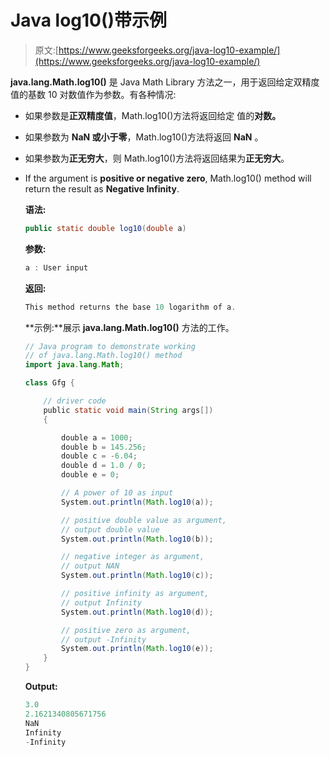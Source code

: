 # Java log10()带示例

> 原文:[https://www.geeksforgeeks.org/java-log10-example/](https://www.geeksforgeeks.org/java-log10-example/)

**java.lang.Math.log10()** 是 Java Math Library 方法之一，用于返回给定双精度值的基数 10
对数值作为参数。有各种情况:

*   如果参数是**正双精度值**，Math.log10()方法将返回给定
    值的**对数。**
*   如果参数为 **NaN 或小于零**，Math.log10()方法将返回 **NaN** 。
*   如果参数为**正无穷大**，则 Math.log10()方法将返回结果为**正无穷大**。
*   If the argument is **positive or negative zero**, Math.log10() method will return the result as **Negative
    Infinity**.

    **语法:**

    ```java
    public static double log10(double a)
    ```

    **参数:**

    ```java
    a : User input
    ```

    **返回:**

    ```java
    This method returns the base 10 logarithm of a.
    ```

    **示例:**展示 **java.lang.Math.log10()** 方法的工作。

    ```java
    // Java program to demonstrate working
    // of java.lang.Math.log10() method
    import java.lang.Math;

    class Gfg {

        // driver code
        public static void main(String args[])
        {

            double a = 1000;
            double b = 145.256;
            double c = -6.04;
            double d = 1.0 / 0;
            double e = 0;

            // A power of 10 as input
            System.out.println(Math.log10(a));

            // positive double value as argument,
            // output double value
            System.out.println(Math.log10(b));

            // negative integer as argument,
            // output NAN
            System.out.println(Math.log10(c));

            // positive infinity as argument,
            // output Infinity
            System.out.println(Math.log10(d));

            // positive zero as argument,
            // output -Infinity
            System.out.println(Math.log10(e));
        }
    }
    ```

    **Output:**

    ```java
    3.0
    2.1621340805671756
    NaN
    Infinity
    -Infinity

    ```
